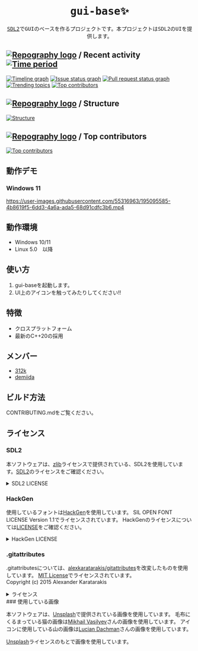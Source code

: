 ﻿<div align="center">
<samp>

# gui-base:sparkles:

[SDL2](https://github.com/libsdl-org/SDL)でGUIのベースを作るプロジェクトです。本プロジェクトはSDL2のUIを提供します。  

</samp>
</div>

## [![Repography logo](https://images.repography.com/logo.svg)](https://repography.com) / Recent activity [![Time period](https://images.repography.com/30687787/312k/gui-base/recent-activity/b67230c39379bd61f4d6ae004700cf0c_badge.svg)](https://repography.com)

[![Timeline graph](https://images.repography.com/30687787/312k/gui-base/recent-activity/b67230c39379bd61f4d6ae004700cf0c_timeline.svg)](https://github.com/312k/gui-base/commits)
[![Issue status graph](https://images.repography.com/30687787/312k/gui-base/recent-activity/b67230c39379bd61f4d6ae004700cf0c_issues.svg)](https://github.com/312k/gui-base/issues)
[![Pull request status graph](https://images.repography.com/30687787/312k/gui-base/recent-activity/b67230c39379bd61f4d6ae004700cf0c_prs.svg)](https://github.com/312k/gui-base/pulls)
[![Trending topics](https://images.repography.com/30687787/312k/gui-base/recent-activity/b67230c39379bd61f4d6ae004700cf0c_words.svg)](https://github.com/312k/gui-base/commits)
[![Top contributors](https://images.repography.com/30687787/312k/gui-base/recent-activity/b67230c39379bd61f4d6ae004700cf0c_users.svg)](https://github.com/312k/gui-base/graphs/contributors)

## [![Repography logo](https://images.repography.com/logo.svg)](https://repography.com) / Structure

[![Structure](https://images.repography.com/30687787/312k/gui-base/structure/f96650c885281a688a793077761973f2_table.svg)](https://github.com/312k/gui-base)

## [![Repography logo](https://images.repography.com/logo.svg)](https://repography.com) / Top contributors

[![Top contributors](https://images.repography.com/30687787/312k/gui-base/top-contributors/b67230c39379bd61f4d6ae004700cf0c_table.svg)](https://github.com/312k/gui-base/graphs/contributors)

## 動作デモ

### Windows 11

<https://user-images.githubusercontent.com/55316963/195095585-4b8619f5-6dd3-4a6a-ada5-68d91cdfc3b6.mp4>

## 動作環境

- Windows 10/11
- Linux 5.0　以降

## 使い方

1. gui-baseを起動します。
2. UI上のアイコンを触ってみたりしてください!!

## 特徴

- クロスプラットフォーム
- 最新のC++20の採用

## メンバー

- [312k](https://github.com/312k)
- [demiida](https://github.com/demiida)

## ビルド方法

CONTRIBUTING.mdをご覧ください。

## ライセンス

### SDL2

本ソフトウェアは、[zlib](https://www.zlib.net/zlib_license.html)ライセンスで提供されている、SDL2を使用しています。[SDL2](http://www.libsdl.org/license.php)のライセンスをご確認ください。

<details>
<summary> SDL2 LICENSE</summary>
This software is provided 'as-is', without any express or implied
warranty.  In no event will the authors be held liable for any damages
arising from the use of this software.

Permission is granted to anyone to use this software for any purpose,
including commercial applications, and to alter it and redistribute it
freely, subject to the following restrictions:

1. The origin of this software must not be misrepresented; you must not
   claim that you wrote the original software. If you use this software
   in a product, an acknowledgment in the product documentation would be
   appreciated but is not required.
2. Altered source versions must be plainly marked as such, and must not be
   misrepresented as being the original software.
3. This notice may not be removed or altered from any source distribution.

</details>

### HackGen

使用しているフォントは[HackGen](https://github.com/yuru7/HackGen)を使用しています。
SIL OPEN FONT LICENSE Version 1.1でライセンスされています。
HackGenのライセンスについては[LICENSE](https://github.com/yuru7/HackGen/blob/master/LICENSE)をご確認ください。

<details>
<summary>HackGen LICENSE</summary>

## "白源/HackGen" licensing

Copyright (c) 2019, Yuko OTAWARA. with Reserved Font Name "白源", "HackGen"

This Font Software is licensed under the SIL Open Font License, Version 1.1.
This license is copied below, and is also available with a FAQ at:
<https://scripts.sil.org/OFL>

-----------------------------------------------------------

SIL OPEN FONT LICENSE Version 1.1 - 26 February 2007
-----------------------------------------------------------

PREAMBLE
The goals of the Open Font License (OFL) are to stimulate worldwide
development of collaborative font projects, to support the font creation
efforts of academic and linguistic communities, and to provide a free and
open framework in which fonts may be shared and improved in partnership
with others.

The OFL allows the licensed fonts to be used, studied, modified and
redistributed freely as long as they are not sold by themselves. The
fonts, including any derivative works, can be bundled, embedded,
redistributed and/or sold with any software provided that any reserved
names are not used by derivative works. The fonts and derivatives,
however, cannot be released under any other type of license. The
requirement for fonts to remain under this license does not apply
to any document created using the fonts or their derivatives.

DEFINITIONS
"Font Software" refers to the set of files released by the Copyright
Holder(s) under this license and clearly marked as such. This may
include source files, build scripts and documentation.

"Reserved Font Name" refers to any names specified as such after the
copyright statement(s).

"Original Version" refers to the collection of Font Software components as
distributed by the Copyright Holder(s).

"Modified Version" refers to any derivative made by adding to, deleting,
or substituting -- in part or in whole -- any of the components of the
Original Version, by changing formats or by porting the Font Software to a
new environment.

"Author" refers to any designer, engineer, programmer, technical
writer or other person who contributed to the Font Software.

PERMISSION & CONDITIONS
Permission is hereby granted, free of charge, to any person obtaining
a copy of the Font Software, to use, study, copy, merge, embed, modify,
redistribute, and sell modified and unmodified copies of the Font
Software, subject to the following conditions:

1) Neither the Font Software nor any of its individual components,
in Original or Modified Versions, may be sold by itself.

2) Original or Modified Versions of the Font Software may be bundled,
redistributed and/or sold with any software, provided that each copy
contains the above copyright notice and this license. These can be
included either as stand-alone text files, human-readable headers or
in the appropriate machine-readable metadata fields within text or
binary files as long as those fields can be easily viewed by the user.

3) No Modified Version of the Font Software may use the Reserved Font
Name(s) unless explicit written permission is granted by the corresponding
Copyright Holder. This restriction only applies to the primary font name as
presented to the users.

4) The name(s) of the Copyright Holder(s) or the Author(s) of the Font
Software shall not be used to promote, endorse or advertise any
Modified Version, except to acknowledge the contribution(s) of the
Copyright Holder(s) and the Author(s) or with their explicit written
permission.

5) The Font Software, modified or unmodified, in part or in whole,
must be distributed entirely under this license, and must not be
distributed under any other license. The requirement for fonts to
remain under this license does not apply to any document created
using the Font Software.

TERMINATION
This license becomes null and void if any of the above conditions are
not met.

DISCLAIMER
THE FONT SOFTWARE IS PROVIDED "AS IS", WITHOUT WARRANTY OF ANY KIND,
EXPRESS OR IMPLIED, INCLUDING BUT NOT LIMITED TO ANY WARRANTIES OF
MERCHANTABILITY, FITNESS FOR A PARTICULAR PURPOSE AND NONINFRINGEMENT
OF COPYRIGHT, PATENT, TRADEMARK, OR OTHER RIGHT. IN NO EVENT SHALL THE
COPYRIGHT HOLDER BE LIABLE FOR ANY CLAIM, DAMAGES OR OTHER LIABILITY,
INCLUDING ANY GENERAL, SPECIAL, INDIRECT, INCIDENTAL, OR CONSEQUENTIAL
DAMAGES, WHETHER IN AN ACTION OF CONTRACT, TORT OR OTHERWISE, ARISING
FROM, OUT OF THE USE OR INABILITY TO USE THE FONT SOFTWARE OR FROM
OTHER DEALINGS IN THE FONT SOFTWARE.

</details>

### .gitattributes

.gitattributesについては、[alexkaratarakis/gitattributes](https://github.com/alexkaratarakis/gitattributes)を改変したものを使用しています。
[MIT License](https://github.com/alexkaratarakis/gitattributes/blob/master/LICENSE.md)でライセンスされています。  
Copyright (c) 2015 Alexander Karatarakis
<details>
<summary>ライセンス</summary>
The MIT License (MIT)

Copyright (c) 2015 Alexander Karatarakis

Permission is hereby granted, free of charge, to any person obtaining a copy of this software and associated documentation files (the "Software"), to deal in the Software without restriction, including without limitation the righst to use, copy, modify, merge, publish, distribute, sublicense, and/or sell copies of the Software, and to permit persons to whom the Software is furnished to do so, subject to the following conditions:

The above copyright notice and this permission notice shall be included in all copies or substantial portions of the Software.

THE SOFTWARE IS PROVIDED "AS IS", WITHOUT WARRANTY OF ANY KIND, EXPRESS OR IMPLIED, INCLUDING BUT NOT LIMITED TO THE WARRANTIES OF MERCHANTABILITY, FITNESS FOR A PARTICULAR PURPOSE AND NONINFRINGEMENT. IN NO EVENT SHALL THE AUTHORS OR COPYRIGHT HOLDERS BE LIABLE FOR ANY CLAIM, DAMAGES OR OTHER LIABILITY, WHETHER IN AN ACTION OF CONTRACT, TORT OR OTHERWISE, ARISING FROM, OUT OF OR IN CONNECTION WITH THE SOFTWARE OR THE USE OR OTHER DEALINGS IN THE SOFTWARE.
</details>
### 使用している画像

本ソフトウェアは、[Unsplash](https://unsplash.com/ja)で提供されている画像を使用しています。
毛布にくるまっている猫の画像は[Mikhail Vasilyev](https://unsplash.com/ja/%E5%86%99%E7%9C%9F/NodtnCsLdTE)さんの画像を使用しています。
アイコンに使用している山の画像は[Lucian Dachman](https://unsplash.com/ja/%E5%86%99%E7%9C%9F/v_mTgSs6UiY)さんの画像を使用しています。

[Unsplash](https://unsplash.com/ja/%E3%83%A9%E3%82%A4%E3%82%BB%E3%83%B3%E3%82%B9)ライセンスのもとで画像を使用しています。
